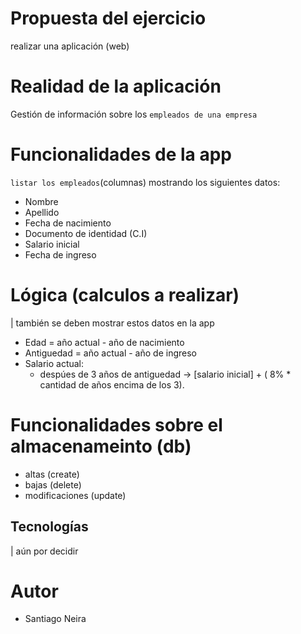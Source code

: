 # Propuesta del ejercicio

realizar una aplicación (web)

# Realidad de la aplicación

Gestión de información sobre los `empleados de una empresa`

# Funcionalidades de la app

`listar los empleados`(columnas) mostrando los siguientes datos:

- Nombre
- Apellido
- Fecha de nacimiento
- Documento de identidad (C.I)
- Salario inicial
- Fecha de ingreso

# Lógica (calculos a realizar)

| también se deben mostrar estos datos en la app

- Edad = año actual - año de nacimiento
- Antiguedad = año actual - año de ingreso
- Salario actual:
  - despúes de 3 años de antiguedad -> [salario inicial] + ( 8% \* cantidad de años encima de los 3).

# Funcionalidades sobre el almacenameinto (db)

- altas (create)
- bajas (delete)
- modificaciones (update)

## Tecnologías

| aún por decidir

# Autor

- Santiago Neira
